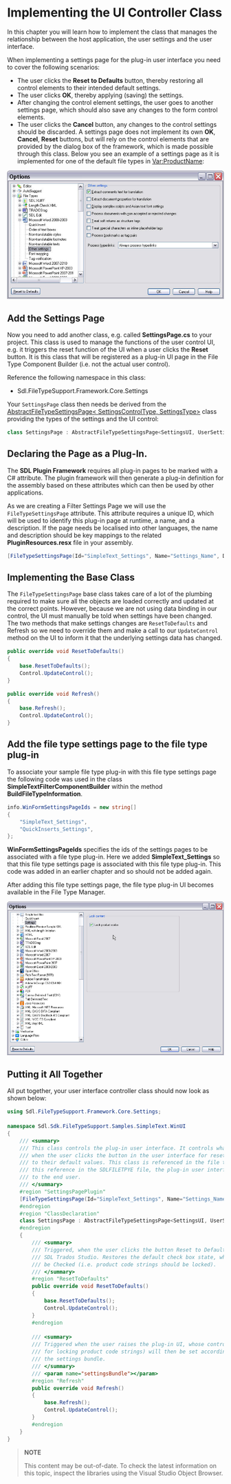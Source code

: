 Implementing the UI Controller Class
==

In this chapter you will learn how to implement the class that manages the relationship between the host application, the user settings and the user interface.

When implementing a settings page for the plug-in user interface you need to cover the following scenarios:

* The user clicks the **Reset to Defaults** button, thereby restoring all control elements to their intended default settings.
* The user clicks **OK**, thereby applying (saving) the settings.
* After changing the control element settings, the user goes to another settings page, which should also save any changes to the form control elements.
* The user clicks the **Cancel** button, any changes to the control settings should be discarded.
A settings page does not implement its own **OK**, **Cancel**, **Reset** buttons, but will rely on the control elements that are provided by the dialog box of the framework, which is made possible through this class.
Below you see an example of a settings page as it is implemented for one of the default file types in <Var:ProductName>:

![SampleSettingsPage](images/SampleSettingsPage.jpg)

Add the Settings Page
--

Now you need to add another class, e.g. called **SettingsPage.cs** to your project. This class is used to manage the functions of the user control UI, e.g. it triggers the reset function of the UI when a user clicks the **Reset** button. It is this class that will be registered as a plug-in UI page in the File Type Component Builder (i.e. not the actual user control).

Reference the following namespace in this class:

* Sdl.FileTypeSupport.Framework.Core.Settings

Your ```SettingsPage``` class then needs be derived from the [AbstractFileTypeSettingsPage< SettingsControlType, SettingsType>](../../api/filetypesupport/Sdl.FileTypeSupport.Framework.Core.Settings.AbstractFileTypeSettingsPage-2.yml) class providing the types of the settings and the UI control:

```cs
class SettingsPage : AbstractFileTypeSettingsPage<SettingsUI, UserSettings>
```

Declaring the Page as a Plug-In.
--

The **SDL Plugin Framework** requires all plug-in pages to be marked with a C# attribute. The plugin framework will then generate a plug-in definition for the assembly based on these attributes which can then be used by other applications.

As we are creating a Filter Settings Page we will use the ```FileTypeSettingsPage``` attribute. This attribute requires a unique ID, which will be used to identify this plug-in page at runtime, a name, and a description. If the page needs be localised into other languages, the name and description should be key mappings to the related **PluginResources.resx** file in your assembly.

```cs
[FileTypeSettingsPage(Id="SimpleText_Settings", Name="Settings_Name", Description="Settings_Description")]
```

Implementing the Base Class
--

The ```FileTypeSettingsPage``` base class takes care of a lot of the plumbing required to make sure all the objects are loaded correctly and updated at the correct points. However, because we are not using data binding in our control, the UI must manually be told when settings have been changed. The two methods that make settings changes are ```ResetToDefaults``` and Refresh so we need to override them and make a call to our ```UpdateControl``` method on the UI to inform it that the underlying settings data has changed.

```cs
public override void ResetToDefaults()
{
    base.ResetToDefaults();
    Control.UpdateControl();
}
```
```cs
public override void Refresh()
{
    base.Refresh();
    Control.UpdateControl();
}
```

Add the file type settings page to the file type plug-in
--

To associate your sample file type plug-in with this file type settings page the following code was used in the class **SimpleTextFilterComponentBuilder** within the method **BuildFileTypeInformation**.

```cs
info.WinFormSettingsPageIds = new string[]
{
    "SimpleText_Settings",
    "QuickInserts_Settings",
};
```
**WinFormSettingsPageIds** specifies the ids of the settings pages to be associated with a file type plug-in. Here we added **SimpleText_Settings** so that this file type settings page is associated with this file type plug-in. This code was added in an earlier chapter and so should not be added again.

After adding this file type settings page, the file type plug-in UI becomes available in the File Type Manager.

![LockProdCodesPage](images/LockProdCodesPage.jpg)

Putting it All Together
--

All put together, your user interface controller class should now look as shown below:

```cs
using Sdl.FileTypeSupport.Framework.Core.Settings;

namespace Sdl.Sdk.FileTypeSupport.Samples.SimpleText.WinUI
{
    /// <summary>
    /// This class controls the plug-in user interface. It controls what happens, for example,
    /// when the user clicks the button in the user interface for resetting the control elements
    /// to their default values. This class is referenced in the file type definition. Without
    /// this reference in the SDLFILETPYE file, the plug-in user interface would not be available
    /// to the end user.
    /// </summary>
    #region "SettingsPagePlugin"
    [FileTypeSettingsPage(Id="SimpleText_Settings", Name="Settings_Name", Description="Settings_Description")]
    #endregion
    #region "ClassDeclaration"
    class SettingsPage : AbstractFileTypeSettingsPage<SettingsUI, UserSettings>
    #endregion
    {
        /// <summary>
        /// Triggered, when the user clicks the button Reset to Defaults button in 
        /// SDL Trados Studio. Restores the default check box state, which should
        /// be Checked (i.e. product code strings should be locked).
        /// </summary>
        #region "ResetToDefaults"
        public override void ResetToDefaults()
        {
            base.ResetToDefaults();
            Control.UpdateControl();
        }
        #endregion

        /// <summary>
        /// Triggered when the user raises the plug-in UI, whose controls (in this case the check box
        /// for locking product code strings) will then be set according to the values stored in 
        /// the settings bundle.
        /// </summary>
        /// <param name="settingsBundle"></param>
        #region "Refresh"
        public override void Refresh()
        {
            base.Refresh();
            Control.UpdateControl();
        }
        #endregion
    }
}
```

>**NOTE**
>
> This content may be out-of-date. To check the latest information on this topic, inspect the libraries using the Visual Studio Object Browser.